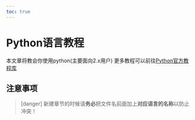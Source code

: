 ```yaml
---
toc: true
---
```

# Python语言教程
本文章将教会你使用python(主要面向2.x用户)
更多教程可以前往[Python官方教程库](https://docs.python.org/zh-cn/2.7/tutorial/index.html)
## 注意事项
>[danger] 新建章节的时候请**务必**把文件名前面加上**对应语言的名称**以防止冲突！

